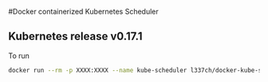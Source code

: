 #Docker containerized Kubernetes Scheduler

## Kubernetes release v0.17.1

To run


```bash
docker run --rm -p XXXX:XXXX --name kube-scheduler l337ch/docker-kube-scheduler /kube-scheduler [runtime options]